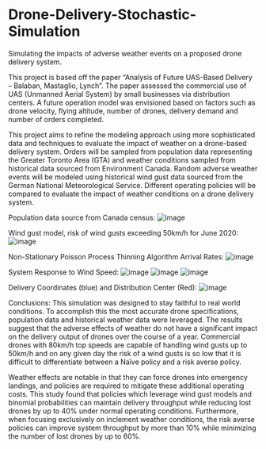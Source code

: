 # Drone-Delivery-Stochastic-Simulation
Simulating the impacts of adverse weather events on a proposed drone delivery system.

This project is based off the paper “Analysis of Future UAS-Based Delivery – Balaban, Mastaglio, Lynch”.  The paper assessed the commercial use of UAS (Unmanned Aerial System) by small businesses via distribution centers.  A future operation model was envisioned based on factors such as drone velocity, flying altitude, number of drones, delivery demand and number of orders completed.

This project aims to refine the modeling approach using more sophisticated data and techniques to evaluate the impact of weather on a drone-based delivery system.  Orders will be sampled from population data representing the Greater Toronto Area (GTA) and weather conditions sampled from historical data sourced from Environment Canada.  Random adverse weather events will be modeled using historical wind gust data sourced from the German National Meteorological Service.  Different operating policies will be compared to evaluate the impact of weather conditions on a drone delivery system.  

Population data source from Canada census:
![image](https://user-images.githubusercontent.com/71515789/116816467-0a07df00-ab30-11eb-8a75-deaab3d756de.png)

Wind gust model, risk of wind gusts exceeding 50km/h for June 2020:
![image](https://user-images.githubusercontent.com/71515789/116816494-2572ea00-ab30-11eb-86bf-6be6c208bbbd.png)

Non-Stationary Poisson Process Thinning Algorithm Arrival Rates:
![image](https://user-images.githubusercontent.com/71515789/116816510-33c10600-ab30-11eb-926d-93e84e84630c.png)

System Response to Wind Speed:
![image](https://user-images.githubusercontent.com/71515789/116816528-463b3f80-ab30-11eb-8d6a-16221a942b3e.png)
![image](https://user-images.githubusercontent.com/71515789/116816537-4b988a00-ab30-11eb-8c05-a12b56fab638.png)
![image](https://user-images.githubusercontent.com/71515789/116816540-4fc4a780-ab30-11eb-9814-f9fae45a31d3.png)

Delivery Coordinates (blue) and Distribution Center (Red):
![image](https://user-images.githubusercontent.com/71515789/116816551-60751d80-ab30-11eb-8ba5-ae2320a1d48a.png)

Conclusions:
This simulation was designed to stay faithful to real world conditions.  To accomplish this the most accurate drone specifications, population data and historical weather data were leveraged.  The results suggest that the adverse effects of weather do not have a significant impact on the delivery output of drones over the course of a year.  Commercial drones with 80km/h top speeds are capable of handling wind gusts up to 50km/h and on any given day the risk of a wind gusts is so low that it is difficult to differentiate between a Naïve policy and a risk averse policy.  

Weather effects are notable in that they can force drones into emergency landings, and policies are required to mitigate these additional operating costs.  This study found that policies which leverage wind gust models and binomial probabilities can maintain delivery throughput while reducing lost drones by up to 40% under normal operating conditions.  Furthermore, when focusing exclusively on inclement weather conditions, the risk averse policies can improve system throughput by more than 10% while minimizing the number of lost drones by up to 60%.  
